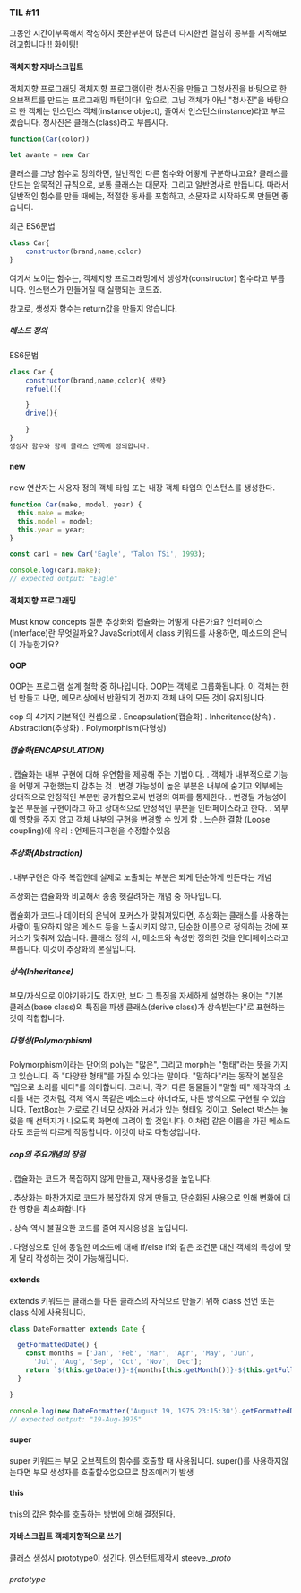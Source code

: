 ### TIL #11
그동안 시간이부족해서 작성하지 못한부분이 많은데 다시한번 열심히 공부를 시작해보려고합니다 !! 화이팅!

#### 객체지향 자바스크립트
객체지향 프로그래밍
객체지향 프로그램이란 청사진을 만들고 그청사진을 바탕으로 한 오브젝트를 만드는 프로그래밍 패턴이다!.
앞으로, 그냥 객체가 아닌 "청사진"을 바탕으로 한 객체는 인스턴스 객체(instance object), 줄여서 인스턴스(instance)라고 부르겠습니다. 청사진은 클래스(class)라고 부릅시다.

```js
function(Car(color))

let avante = new Car
```
클래스를 그냥 함수로 정의하면, 일반적인 다른 함수와 어떻게 구분하냐고요? 클래스를 만드는 암묵적인 규칙으로, 보통 클래스는 대문자, 그리고 일반명사로 만듭니다. 
따라서 일반적인 함수를 만들 때에는, 적절한 동사를 포함하고, 소문자로 시작하도록 만들면 좋습니다.

최근 ES6문법
```js
class Car{
    constructor(brand,name,color)
}
```
여기서 보이는 함수는, 객체지향 프로그래밍에서 생성자(constructor) 함수라고 부릅니다. 인스턴스가 만들어질 때 실행되는 코드죠.

참고로, 생성자 함수는 return값을 만들지 않습니다.
##### 메소드 정의
ES6문법 
```js
class Car {
    constructor(brand,name,color){ 생략}
    refuel(){

    }
    drive(){

    }
}
생성자 함수와 함께 클래스 안쪽에 정의합니다.
```

#### new
new 연산자는 사용자 정의 객체 타입 또는 내장 객체 타입의 인스턴스를 생성한다.
```js
function Car(make, model, year) {
  this.make = make;
  this.model = model;
  this.year = year;
}

const car1 = new Car('Eagle', 'Talon TSi', 1993);

console.log(car1.make);
// expected output: "Eagle"
```
#### 객체지향 프로그래밍
Must know concepts
질문
추상화와 캡슐화는 어떻게 다른가요?
인터페이스(Interface)란 무엇일까요?
JavaScript에서 class 키워드를 사용하면, 메소드의 은닉이 가능한가요?
 
#### OOP
OOP는 프로그램 설계 철학 중 하나입니다. OOP는 객체로 그룹화됩니다. 이 객체는 한번 만들고 나면, 메모리상에서 반환되기 전까지 객체 내의 모든 것이 유지됩니다.

oop 의 4가지 기본적인 컨셉으로
. Encapsulation(캡슐화)
. Inheritance(상속)
. Abstraction(추상화)
. Polymorphism(다형성)
##### 캡슐화(ENCAPSULATION)
. 캡슐화는 내부 구현에 대해 유연함을 제공해 주는 기법이다.
. 객체가 내부적으로 기능을 어떻게 구현했는지 감추는 것
. 변경 가능성이 높은 부분은 내부에 숨기고 외부에는 상대적으로 안정적인 부분만 공개함으로써 변경의 여파를 통제한다.
. 변경될 가능성이 높은 부분을 구현이라고 하고 상대적으로 안정적인 부분을 인터페이스라고 한다.
. 외부에 영향을 주지 않고 객체 내부의 구현을 변경할 수 있게 함
. 느슨한 결함 (Loose coupling)에 유리 : 언제든지구현을 수정할수있음
##### 추상화(Abstraction)
. 내부구현은 아주 복잡한데 실제로 노출되는 부분은 되게 단순하게 만든다는 개념

추상화는 캡슐화와 비교해서 종종 헷갈려하는 개념 중 하나입니다.

캡슐화가 코드나 데이터의 은닉에 포커스가 맞춰져있다면, 추상화는 클래스를 사용하는 사람이 필요하지 않은 메소드 등을 노출시키지 않고, 단순한 이름으로 정의하는 것에 포커스가 맞춰져 있습니다.
클래스 정의 시, 메소드와 속성만 정의한 것을 인터페이스라고 부릅니다. 이것이 추상화의 본질입니다.
##### 상속(Inheritance)
부모/자식으로 이야기하기도 하지만, 보다 그 특징을 자세하게 설명하는 용어는 "기본 클래스(base class)의 특징을 파생 클래스(derive class)가 상속받는다"로 표현하는 것이 적합합니다.
##### 다형성(Polymorphism)
Polymorphism이라는 단어의 poly는 "많은", 그리고 morph는 "형태"라는 뜻을 가지고 있습니다. 즉 "다양한 형태"를 가질 수 있다는  말이다.
"말하다"라는 동작의 본질은 "입으로 소리를 내다"를 의미합니다. 그러나, 각기 다른 동물들이 "말할 때" 제각각의 소리를 내는 것처럼, 객체 역시 똑같은 메소드라 하더라도, 다른 방식으로 구현될 수 있습니다.
TextBox는 가로로 긴 네모 상자와 커서가 있는 형태일 것이고, Select 박스는 눌렀을 때 선택지가 나오도록 화면에 그려야 할 것입니다. 이처럼 같은 이름을 가진 메소드라도 조금씩 다르게 작동합니다. 이것이 바로 다형성입니다.
##### oop의 주요개념의 장점

. 캡슐화는 코드가 복잡하지 않게 만들고, 재사용성을 높입니다.

. 추상화는 마찬가지로 코드가 복잡하지 않게 만들고, 단순화된 사용으로 인해 변화에 대한 영향을 최소화합니다

. 상속 역시 불필요한 코드를 줄여 재사용성을 높입니다.

. 다형성으로 인해 동일한 메소드에 대해 if/else if와 같은 조건문 대신 객체의 특성에 맞게 달리 작성하는 것이 가능해집니다.


#### extends 
extends 키워드는 클래스를 다른 클래스의 자식으로 만들기 위해 class 선언 또는 class 식에 사용됩니다.

```js
class DateFormatter extends Date {

  getFormattedDate() {
    const months = ['Jan', 'Feb', 'Mar', 'Apr', 'May', 'Jun',
      'Jul', 'Aug', 'Sep', 'Oct', 'Nov', 'Dec'];
    return `${this.getDate()}-${months[this.getMonth()]}-${this.getFullYear()}`;
  }

}

console.log(new DateFormatter('August 19, 1975 23:15:30').getFormattedDate());
// expected output: "19-Aug-1975"
```
#### super
super 키워드는 부모 오브젝트의 함수를 호출할 때 사용됩니다.
super()를 사용하지않는다면 부모 생성자를 호출할수없으므로 참조에러가 발생


#### this
this의 값은 함수를 호출하는 방법에 의해 결정된다.

#### 자바스크립트 객체지향적으로 쓰기
클래스 생성시 prototype이 생긴다.
인스턴트제작시 steeve.__proto_
###### prototype
